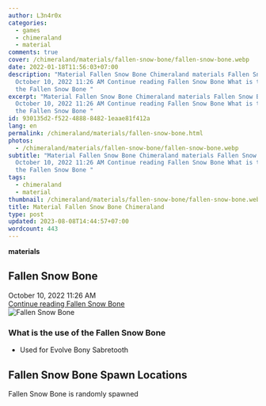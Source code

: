 ```yaml
---
author: L3n4r0x
categories:
  - games
  - chimeraland
  - material
comments: true
cover: /chimeraland/materials/fallen-snow-bone/fallen-snow-bone.webp
date: 2022-01-18T11:56:03+07:00
description: "Material Fallen Snow Bone Chimeraland materials Fallen Snow Bone
  October 10, 2022 11:26 AM Continue reading Fallen Snow Bone What is the use of
  the Fallen Snow Bone "
excerpt: "Material Fallen Snow Bone Chimeraland materials Fallen Snow Bone
  October 10, 2022 11:26 AM Continue reading Fallen Snow Bone What is the use of
  the Fallen Snow Bone "
id: 930135d2-f522-4888-8482-1eaae81f412a
lang: en
permalink: /chimeraland/materials/fallen-snow-bone.html
photos:
  - /chimeraland/materials/fallen-snow-bone/fallen-snow-bone.webp
subtitle: "Material Fallen Snow Bone Chimeraland materials Fallen Snow Bone
  October 10, 2022 11:26 AM Continue reading Fallen Snow Bone What is the use of
  the Fallen Snow Bone "
tags:
  - chimeraland
  - material
thumbnail: /chimeraland/materials/fallen-snow-bone/fallen-snow-bone.webp
title: Material Fallen Snow Bone Chimeraland
type: post
updated: 2023-08-08T14:44:57+07:00
wordcount: 443
---
```


<link
  rel="stylesheet"
  href="https://rawcdn.githack.com/dimaslanjaka/Web-Manajemen/870a349/css/bootstrap-5-3-0-alpha3-wrapper.css"
/>
<section id="bootstrap-wrapper">
  <div data-bs-theme="dark">
    <div
      class="row g-0 border rounded overflow-hidden flex-md-row mb-4 shadow-sm position-relative bg-dark text-light"
    >
      <div class="col p-4 d-flex flex-column position-static">
        <strong class="d-inline-block mb-2 text-success">materials</strong>
        <h2 class="mb-0">Fallen Snow Bone</h2>
        <div class="mb-1 text-muted">October 10, 2022 11:26 AM</div>
        <a
          href="/chimeraland/materials/fallen-snow-bone.html"
          class="stretched-link d-none text-primary"
          >Continue reading Fallen Snow Bone</a
        >
      </div>
      <div class="col-auto d-none d-md-block d-lg-block">
        <img
          src="https://www.webmanajemen.com/chimeraland/materials/fallen-snow-bone/fallen-snow-bone.webp"
          alt="Fallen Snow Bone"
        />
      </div>
    </div>
    <div class="row">
      <div class="col-lg-6 col-12 mb-2">
        <div class="card">
          <div class="card-body">
            <h3 class="card-title">What is the use of the Fallen Snow Bone</h3>
            <div class="card-text">
              <ul>
                <li>Used for Evolve Bony Sabretooth</li>
              </ul>
            </div>
          </div>
        </div>
      </div>
      <div class="col-lg-6 col-12 mb-2"></div>
      <div class="col-12 mb-2">
        <h2>Fallen Snow Bone Spawn Locations</h2>
        <p>Fallen Snow Bone is randomly spawned</p>
      </div>
    </div>
  </div>
</section>